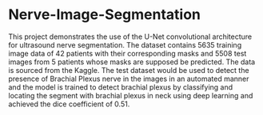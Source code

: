 # Nerve-Image-Segmentation
This project demonstrates the use of the U-Net convolutional architecture for ultrasound nerve segmentation. The dataset contains 5635 training image data of 42 patients with their corresponding masks and 5508 test images from 5 patients whose masks are supposed be predicted. The data is sourced from the Kaggle. The test dataset would be used to detect the presence of Brachial Plexus nerve in the images in an automated manner and the model is trained to detect brachial plexus by classifying and locating the segment with brachial plexus in neck using deep learning and achieved the dice coefficient of 0.51.
